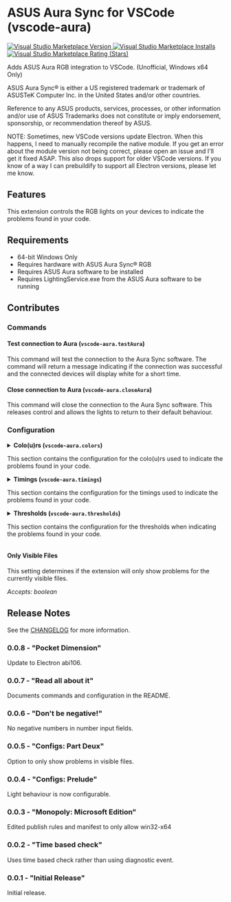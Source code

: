 # ASUS Aura Sync for VSCode (vscode-aura)

[![Visual Studio Marketplace Version](https://img.shields.io/visual-studio-marketplace/v/obfuscatedgenerated.vscode-aura) ![Visual Studio Marketplace Installs](https://img.shields.io/visual-studio-marketplace/d/obfuscatedgenerated.vscode-aura?label=installs) ![Visual Studio Marketplace Rating (Stars)](https://img.shields.io/visual-studio-marketplace/stars/obfuscatedgenerated.vscode-aura)](https://marketplace.visualstudio.com/items?itemName=obfuscatedgenerated.vscode-aura)


Adds ASUS Aura RGB integration to VSCode. (Unofficial, Windows x64 Only)

ASUS Aura Sync® is either a US registered trademark or trademark of ASUSTeK Computer Inc. in the United States and/or other countries.

Reference to any ASUS products, services, processes, or other information and/or use of ASUS Trademarks does not constitute or imply endorsement, sponsorship, or recommendation thereof by ASUS.

NOTE: Sometimes, new VSCode versions update Electron. When this happens, I need to manually recompile the native module. If you get an error about the module version not being correct, please open an issue and I'll get it fixed ASAP. This also drops support for older VSCode versions. If you know of a way I can prebuildify to support all Electron versions, please let me know.

## Features

This extension controls the RGB lights on your devices to indicate the problems found in your code.

## Requirements

- 64-bit Windows Only
- Requires hardware with ASUS Aura Sync® RGB
- Requires ASUS Aura software to be installed
- Requires LightingService.exe from the ASUS Aura software to be running

## Contributes

### Commands

#### Test connection to Aura (`vscode-aura.testAura`)

This command will test the connection to the Aura Sync software. The command will return a message indicating if the connection was successful and the connected devices will display white for a short time.

#### Close connection to Aura (`vscode-aura.closeAura`)

This command will close the connection to the Aura Sync software. This releases control and allows the lights to return to their default behaviour.

### Configuration

<details>
<summary><h4 style="display:inline">Colo(u)rs (<code>vscode-aura.colors</code>)</h4>

This section contains the configuration for the colo(u)rs used to indicate the problems found in your code.
</summary>

##### Colors > Info (`vscode-aura.colors.info`)

This is the colo(u)r used to indicate an info problem.

*Accepts: hex color string*


##### Colors > Warning (`vscode-aura.colors.warning`)

This is the colo(u)r used to indicate an info problem.

*Accepts: hex color string*

##### Colors > Error (`vscode-aura.colors.error`)

This is the colo(u)r used to indicate an info problem.

*Accepts: hex color string*
</details>


<details>
<summary>
<h4 style="display:inline">Timings (<code>vscode-aura.timings</code>)</h4>

This section contains the configuration for the timings used to indicate the problems found in your code.
</summary>

##### Timings > Update Interval (`vscode-aura.timings.updateInterval`)

This is the length in milliseconds to update the problem count.

*Accepts: number >= 0*


##### Timings > Info Blink (`vscode-aura.timings.infoBlink`)

This is the length in milliseconds for each blink when showing info problems.

*Accepts: number >= 0*


##### Timings > Info Hold (`vscode-aura.timings.infoHold`)

This is the length in milliseconds to hold the light when showing info problems over the high threshold.

*Accepts: number >= 0*


##### Timings > Warning Blink (`vscode-aura.timings.warningBlink`)

This is the length in milliseconds for each blink when showing warning problems.

*Accepts: number >= 0*


##### Timings > Warning Hold (`vscode-aura.timings.warningHold`)

This is the length in milliseconds to hold the light when showing warning problems over the high threshold.

*Accepts: number >= 0*


##### Timings > Error Blink (`vscode-aura.timings.errorBlink`)

This is the length in milliseconds for each blink when showing error problems.

*Accepts: number >= 0*


##### Timings > Error Hold (`vscode-aura.timings.errorHold`)

This is the length in milliseconds to hold the light when showing error problems over the high threshold.

*Accepts: number >= 0*
</details>


<details>
<summary>
<h4 style="display:inline">Thresholds (<code>vscode-aura.thresholds</code>)</h4>

This section contains the configuration for the thresholds when indicating the problems found in your code.
</summary>

##### Thresholds > Info Minimum (`vscode-aura.thresholds.infoMinimum`)

This is the minimum number of info problems needed to start blinking.

*Accepts: number >= 1*


##### Thresholds > Info Maximum (`vscode-aura.thresholds.infoMaximum`)

This is the maximum number of info problems needed before the light will hold for some time. **(If it is below the minimum, holding will always happen!)**

*Accepts: number >= 1*


##### Thresholds > Warning Minimum (`vscode-aura.thresholds.warningMinimum`)

This is the minimum number of warning problems needed to start blinking.

*Accepts: number >= 1*


##### Thresholds > Warning Maximum (`vscode-aura.thresholds.warningMaximum`)

This is the maximum number of warning problems needed before the light will hold for some time. **(If it is below the minimum, holding will always happen!)**

*Accepts: number >= 1*


##### Thresholds > Error Minimum (`vscode-aura.thresholds.errorMinimum`)

This is the minimum number of error problems needed to start blinking.

*Accepts: number >= 1*

##### Thresholds > Error Maximum (`vscode-aura.thresholds.errorMaximum`)

This is the maximum number of error problems needed before the light will hold for some time. **(If it is below the minimum, holding will always happen!)**

*Accepts: number >= 1*
</details>


#### Only Visible Files

This setting determines if the extension will only show problems for the currently visible files.

*Accepts: boolean*


## Release Notes

See the [CHANGELOG](CHANGELOG.md) for more information.


### 0.0.8 - "Pocket Dimension"

Update to Electron abi106.

### 0.0.7 - "Read all about it"

Documents commands and configuration in the README.

### 0.0.6 - "Don't be negative!"

No negative numbers in number input fields.

### 0.0.5 - "Configs: Part Deux"

Option to only show problems in visible files.

### 0.0.4 - "Configs: Prelude"

Light behaviour is now configurable.

### 0.0.3 - "Monopoly: Microsoft Edition"

Edited publish rules and manifest to only allow win32-x64

### 0.0.2 - "Time based check"

Uses time based check rather than using diagnostic event.

### 0.0.1 - "Initial Release"

Initial release.
